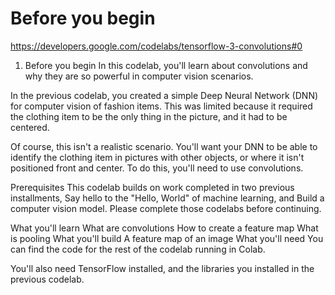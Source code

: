 # Before you begin
https://developers.google.com/codelabs/tensorflow-3-convolutions#0

1. Before you begin
In this codelab, you'll learn about convolutions and why they are so powerful in computer vision scenarios.

In the previous codelab, you created a simple Deep Neural Network (DNN) for computer vision of fashion items. This was limited because it required the clothing item to be the only thing in the picture, and it had to be centered.

Of course, this isn't a realistic scenario. You'll want your DNN to be able to identify the clothing item in pictures with other objects, or where it isn't positioned front and center. To do this, you'll need to use convolutions.

Prerequisites
This codelab builds on work completed in two previous installments, Say hello to the "Hello, World" of machine learning, and Build a computer vision model. Please complete those codelabs before continuing.

What you'll learn
What are convolutions
How to create a feature map
What is pooling
What you'll build
A feature map of an image
What you'll need
You can find the code for the rest of the codelab running in Colab.

You'll also need TensorFlow installed, and the libraries you installed in the previous codelab.